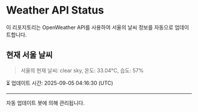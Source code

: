 
# Weather API Status

이 리포지토리는 OpenWeather API를 사용하여 서울의 날씨 정보를 자동으로 업데이트합니다.

## 현재 서울 날씨
> 서울의 현재 날씨: clear sky, 온도: 33.04°C, 습도: 57%

⏳ 업데이트 시간: 2025-09-05 04:16:30 (UTC)

---
자동 업데이트 봇에 의해 관리됩니다.
